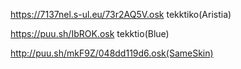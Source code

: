 https://7137nel.s-ul.eu/73r2AQ5V.osk tekktiko(Aristia)

https://puu.sh/IbROK.osk tekktio(Blue)

http://puu.sh/mkF9Z/048dd119d6.osk(SameSkin)
